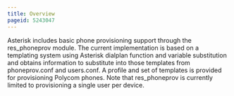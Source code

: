 ```yaml
---
title: Overview
pageid: 5243047
---
```


Asterisk includes basic phone provisioning support through the res\_phoneprov module. The current implementation is based on a templating system using Asterisk dialplan function and variable substitution and obtains information to substitute into those templates from phoneprov.conf and users.conf. A profile and set of templates is provided for provisioning Polycom phones. Note that res\_phoneprov is currently limited to provisioning a single user per device.

